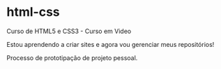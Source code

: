 # html-css
 Curso de HTML5 e CSS3 - Curso em Video

Estou aprendendo a criar sites e agora vou gerenciar meus repositórios!

Processo de prototipação de projeto pessoal.